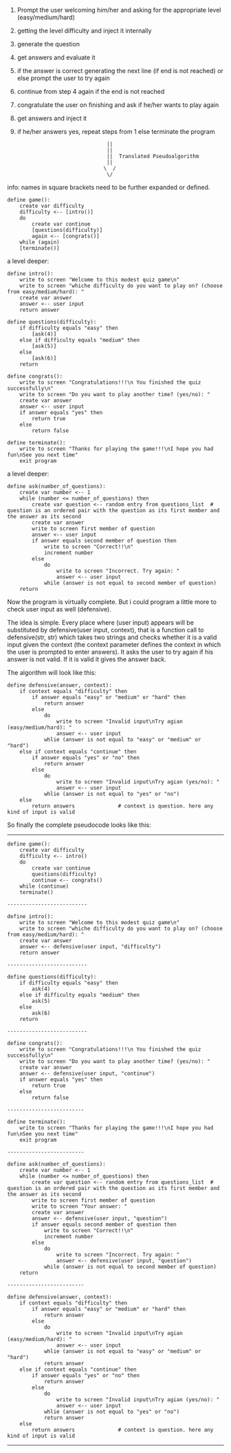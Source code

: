 1. Prompt the user welcoming him/her and asking for the appropriate level (easy/medium/hard)
2. getting the level difficulty and inject it internally
3. generate the question
4. get answers and evaluate it
5. if the answer is correct generating the next line (if end is not reached) or else prompt the user to try again
6. continue from step 4 again if the end is not reached
7. congratulate the user on finishing and ask if he/her wants to play again
8. get answers and inject it
9. if he/her answers yes, repeat steps from 1 else terminate the program
									
								    ||
								    ||
								    ||  Translated Pseudoalgorithm
								    ||
								   \  /
								    \/

info: names in square brackets need to be further expanded or defined.

```
define game():
	create var difficulty
	difficulty <-- [intro()]
	do
		create var continue
		[questions(difficulty)]
		again <-- [congrats()]
	while (again)
	[terminate()]
```

a level deeper:

```
define intro():
	write to screen "Welcome to this modest quiz game\n"
	write to screen "whiche difficulty do you want to play on? (choose from easy/medium/hard): "
	create var answer
	answer <-- user input
	return answer
```

```
define questions(difficulty):
	if difficulty equals "easy" then
		[ask(4)]
	else if difficulty equals "medium" then
		[ask(5)]
	else
		[ask(6)]
	return
```

```
define congrats():
	write to screen "Congratulations!!!\n You finished the quiz successfully\n"
	write to screen "Do you want to play another time? (yes/no): "
	create var answer
	answer <-- user input
	if answer equals "yes" then
		return true
	else
		return false
```

```
define terminate():
	write to screen "Thanks for playing the game!!!\nI hope you had fun\nSee you next time"
	exit program
```

a level deeper:

```
define ask(number_of_questions):
	create var number <-- 1
	while (number <= number_of_questions) then
		create var question <-- random entry from questions_list  # question is an ordered pair with the question as its first member and the answer as its second
		create var answer
		write to screen first member of question
		answer <-- user input
		if answer equals second member of question then
			write to screen "Correct!!\n"
			increment number
		else
			do
				write to screen "Incorrect. Try again: "
				answer <-- user input
			while (answer is not equal to second member of question)
	return
```


Now the program is virtually complete. But i could program a little more to check user input as well (defensive).

The idea is simple. Every place where (user input) appears will be substituted by defensive(user input, context), that is a function call to defensive(str, str) which takes two strings and checks whether it is a valid input given the context (the context parameter defines the context in which the user is prompted to enter answers). It asks the user to try again if his answer is not valid. If it is valid it gives the answer back.

The algorithm will look like this:

```
define defensive(answer, context):
	if context equals "difficulty" then
		if answer equals "easy" or "medium" or "hard" then
			return answer
		else
			do
				write to screen "Invalid input\nTry agian (easy/medium/hard): "
				answer <-- user input
			whlie (answer is not equal to "easy" or "medium" or "hard")
	else if context equals "continue" then
		if answer equals "yes" or "no" then
			return answer
		else
			do
				write to screen "Invalid input\nTry agian (yes/no): "
				answer <-- user input
			whlie (answer is not equal to "yes" or "no")
	else
		return answers 				# context is question. here any kind of input is valid
```

So finally the complete pseudocode looks like this:

____________________________________________________________________________________________________________

```
define game():
	create var difficulty
	difficulty <-- intro()
	do
		create var continue
		questions(difficulty)
		continue <-- congrats()
	while (continue)
	terminate()

--------------------------

define intro():
	write to screen "Welcome to this modest quiz game\n"
	write to screen "whiche difficulty do you want to play on? (choose from easy/medium/hard): "
	create var answer
	answer <-- defensive(user input, "difficulty")
	return answer

--------------------------

define questions(difficulty):
	if difficulty equals "easy" then
		ask(4)
	else if difficulty equals "medium" then
		ask(5)
	else
		ask(6)
	return

--------------------------

define congrats():
	write to screen "Congratulations!!!\n You finished the quiz successfully\n"
	write to screen "Do you want to play another time? (yes/no): "
	create var answer
	answer <-- defensive(user input, "continue")
	if answer equals "yes" then
		return true
	else
		return false

-------------------------

define terminate():
	write to screen "Thanks for playing the game!!!\nI hope you had fun\nSee you next time"
	exit program

-------------------------

define ask(number_of_questions):
	create var number <-- 1
	while (number <= number_of_questions) then
		create var question <-- random entry from questions_list  # question is an ordered pair with the question as its first member and the answer as its second
		write to screen first member of question
		write to screen "Your answer: "
		create var answer
		answer <-- defensive(user input, "question")
		if answer equals second member of question then
			write to screen "Correct!!\n"
			increment number
		else
			do
				write to screen "Incorrect. Try again: "
				answer <-- defensive(user input, "question")
			while (answer is not equal to second member of question)
	return

-------------------------

define defensive(answer, context):
	if context equals "difficulty" then
		if answer equals "easy" or "medium" or "hard" then
			return answer
		else
			do
				write to screen "Invalid input\nTry agian (easy/medium/hard): "
				answer <-- user input
			whlie (answer is not equal to "easy" or "medium" or "hard")
			return answer
	else if context equals "continue" then
		if answer equals "yes" or "no" then
			return answer
		else
			do
				write to screen "Invalid input\nTry agian (yes/no): "
				answer <-- user input
			whlie (answer is not equal to "yes" or "no")
			return answer
	else
		return answers 				# context is question. here any kind of input is valid
```
______________________________________________________________________________________________________________
